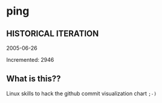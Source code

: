 # ping

## HISTORICAL ITERATION
2005-06-26

Incremented: 2946

## What is this?? 
Linux skills to hack the github commit visualization chart `;-)`
